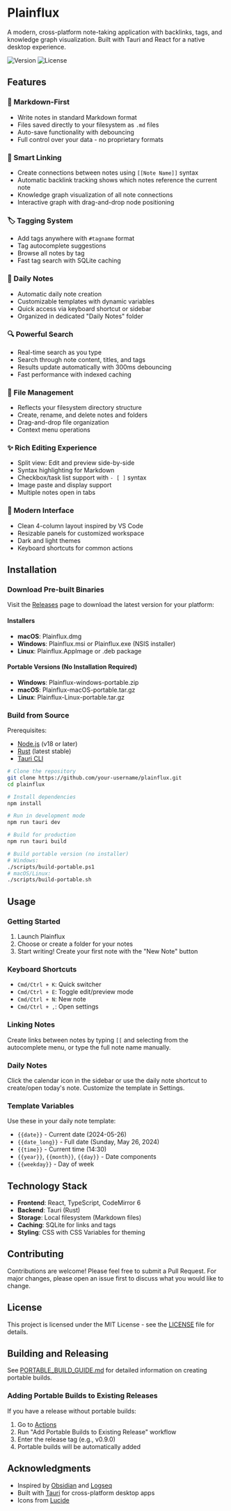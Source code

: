 # Plainflux

A modern, cross-platform note-taking application with backlinks, tags, and knowledge graph visualization. Built with Tauri and React for a native desktop experience.

![Version](https://img.shields.io/badge/version-0.9.7-blue.svg)
![License](https://img.shields.io/badge/license-MIT-green.svg)

## Features

### 📝 Markdown-First
- Write notes in standard Markdown format
- Files saved directly to your filesystem as `.md` files
- Auto-save functionality with debouncing
- Full control over your data - no proprietary formats

### 🔗 Smart Linking
- Create connections between notes using `[[Note Name]]` syntax
- Automatic backlink tracking shows which notes reference the current note
- Knowledge graph visualization of all note connections
- Interactive graph with drag-and-drop node positioning

### 🏷️ Tagging System
- Add tags anywhere with `#tagname` format
- Tag autocomplete suggestions
- Browse all notes by tag
- Fast tag search with SQLite caching

### 📅 Daily Notes
- Automatic daily note creation
- Customizable templates with dynamic variables
- Quick access via keyboard shortcut or sidebar
- Organized in dedicated "Daily Notes" folder

### 🔍 Powerful Search
- Real-time search as you type
- Search through note content, titles, and tags
- Results update automatically with 300ms debouncing
- Fast performance with indexed caching

### 📁 File Management
- Reflects your filesystem directory structure
- Create, rename, and delete notes and folders
- Drag-and-drop file organization
- Context menu operations

### ✨ Rich Editing Experience
- Split view: Edit and preview side-by-side
- Syntax highlighting for Markdown
- Checkbox/task list support with `- [ ]` syntax
- Image paste and display support
- Multiple notes open in tabs

### 🎨 Modern Interface
- Clean 4-column layout inspired by VS Code
- Resizable panels for customized workspace
- Dark and light themes
- Keyboard shortcuts for common actions

## Installation

### Download Pre-built Binaries
Visit the [Releases](https://github.com/sahnik/plainflux/releases) page to download the latest version for your platform:

#### Installers
- **macOS**: Plainflux.dmg
- **Windows**: Plainflux.msi or Plainflux.exe (NSIS installer)
- **Linux**: Plainflux.AppImage or .deb package

#### Portable Versions (No Installation Required)
- **Windows**: Plainflux-windows-portable.zip
- **macOS**: Plainflux-macOS-portable.tar.gz
- **Linux**: Plainflux-Linux-portable.tar.gz

### Build from Source

Prerequisites:
- [Node.js](https://nodejs.org/) (v18 or later)
- [Rust](https://www.rust-lang.org/) (latest stable)
- [Tauri CLI](https://tauri.app/v1/guides/getting-started/prerequisites)

```bash
# Clone the repository
git clone https://github.com/your-username/plainflux.git
cd plainflux

# Install dependencies
npm install

# Run in development mode
npm run tauri dev

# Build for production
npm run tauri build

# Build portable version (no installer)
# Windows:
./scripts/build-portable.ps1
# macOS/Linux:
./scripts/build-portable.sh
```

## Usage

### Getting Started
1. Launch Plainflux
2. Choose or create a folder for your notes
3. Start writing! Create your first note with the "New Note" button

### Keyboard Shortcuts
- `Cmd/Ctrl + K`: Quick switcher
- `Cmd/Ctrl + E`: Toggle edit/preview mode
- `Cmd/Ctrl + N`: New note
- `Cmd/Ctrl + ,`: Open settings

### Linking Notes
Create links between notes by typing `[[` and selecting from the autocomplete menu, or type the full note name manually.

### Daily Notes
Click the calendar icon in the sidebar or use the daily note shortcut to create/open today's note. Customize the template in Settings.

### Template Variables
Use these in your daily note template:
- `{{date}}` - Current date (2024-05-26)
- `{{date_long}}` - Full date (Sunday, May 26, 2024)
- `{{time}}` - Current time (14:30)
- `{{year}}`, `{{month}}`, `{{day}}` - Date components
- `{{weekday}}` - Day of week

## Technology Stack

- **Frontend**: React, TypeScript, CodeMirror 6
- **Backend**: Tauri (Rust)
- **Storage**: Local filesystem (Markdown files)
- **Caching**: SQLite for links and tags
- **Styling**: CSS with CSS Variables for theming

## Contributing

Contributions are welcome! Please feel free to submit a Pull Request. For major changes, please open an issue first to discuss what you would like to change.

## License

This project is licensed under the MIT License - see the [LICENSE](LICENSE) file for details.

## Building and Releasing

See [PORTABLE_BUILD_GUIDE.md](PORTABLE_BUILD_GUIDE.md) for detailed information on creating portable builds.

### Adding Portable Builds to Existing Releases

If you have a release without portable builds:
1. Go to [Actions](https://github.com/sahnik/plainflux/actions)
2. Run "Add Portable Builds to Existing Release" workflow
3. Enter the release tag (e.g., v0.9.0)
4. Portable builds will be automatically added

## Acknowledgments

- Inspired by [Obsidian](https://obsidian.md/) and [Logseq](https://logseq.com/)
- Built with [Tauri](https://tauri.app/) for cross-platform desktop apps
- Icons from [Lucide](https://lucide.dev/)
